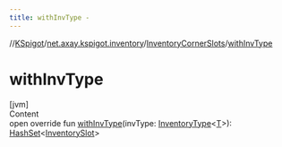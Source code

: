 ```yaml
---
title: withInvType -
---
```

//[KSpigot](../../index.md)/[net.axay.kspigot.inventory](../index.md)/[InventoryCornerSlots](index.md)/[withInvType](with-inv-type.md)



# withInvType  
[jvm]  
Content  
open override fun [withInvType](with-inv-type.md)(invType: [InventoryType](../-inventory-type/index.md)<[T](index.md)>): [HashSet](https://docs.oracle.com/javase/8/docs/api/java/util/HashSet.html)<[InventorySlot](../-inventory-slot/index.md)>  



